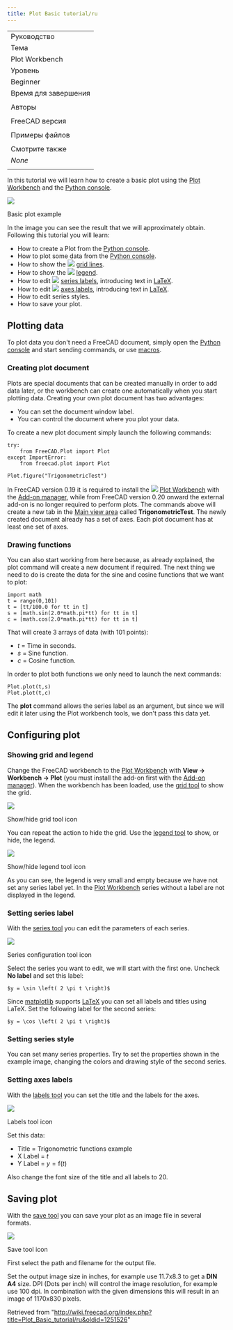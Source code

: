 ```yaml
---
title: Plot Basic tutorial/ru
---
```

|  |
| --- |
| Руководство |
| Тема |
| Plot Workbench |
| Уровень |
| Beginner |
| Время для завершения |
|  |
| Авторы |
|  |
| FreeCAD версия |
|  |
| Примеры файлов |
|  |
| Смотрите также |
| *None* |
|  |

In this tutorial we will learn how to create a basic plot using the [Plot Workbench](/Plot_Workbench "Plot Workbench") and the [Python console](/Python_console "Python console").

![](/images/Plot_Trigonometric_Example.png)

Basic plot example

In the image you can see the result that we will approximately obtain. Following this tutorial you will learn:

* How to create a Plot from the [Python console](/Python_console "Python console").
* How to plot some data from the [Python console](/Python_console "Python console").
* How to show the ![](/images/Plot_Grid.svg) [grid lines](/Plot_Grid "Plot Grid").
* How to show the ![](/images/Plot_Legend.svg) [legend](/Plot_Legend "Plot Legend").
* How to edit ![](/images/Plot_Series.svg) [series labels](/Plot_Series "Plot Series"), introducing text in [LaTeX](http://www.latex-project.org).
* How to edit ![](/images/Plot_Labels.svg) [axes labels](/Plot_Labels "Plot Labels"), introducing text in [LaTeX](http://www.latex-project.org).
* How to edit series styles.
* How to save your plot.

## Plotting data

To plot data you don't need a FreeCAD document, simply open the [Python console](/Python_console "Python console") and start sending commands, or use [macros](/Macros "Macros").

### Creating plot document

Plots are special documents that can be created manually in order to add data later, or the workbench can create one automatically when you start plotting data. Creating your own plot document has two advantages:

* You can set the document window label.
* You can control the document where you plot your data.

To create a new plot document simply launch the following commands:

```
try:
    from FreeCAD.Plot import Plot
except ImportError:
    from freecad.plot import Plot

Plot.figure("TrigonometricTest")

```

In FreeCAD version 0.19 it is required to install the ![](/images/Workbench_Plot.svg) [Plot Workbench](/Plot_Workbench "Plot Workbench") with the [Add-on manager](/Std_AddonMgr "Std AddonMgr"), while from FreeCAD version 0.20 onward the external add-on is no longer required to perform plots.
The commands above will create a new tab in the [Main view area](/Main_view_area "Main view area") called **TrigonometricTest**. The newly created document already has a set of axes. Each plot document has at least one set of axes.

### Drawing functions

You can also start working from here because, as already explained, the plot command will create a new document if required. The next thing we need to do is create the data for the sine and cosine functions that we want to plot:

```
import math
t = range(0,101)
t = [tt/100.0 for tt in t]
s = [math.sin(2.0*math.pi*tt) for tt in t]
c = [math.cos(2.0*math.pi*tt) for tt in t]

```

That will create 3 arrays of data (with 101 points):

* *t* = Time in seconds.
* *s* = Sine function.
* *c* = Cosine function.

In order to plot both functions we only need to launch the next commands:

```
Plot.plot(t,s)
Plot.plot(t,c)

```

The **plot** command allows the series label as an argument, but since we will edit it later using the Plot workbench tools, we don't pass this data yet.

## Configuring plot

### Showing grid and legend

Change the FreeCAD workbench to the [Plot Workbench](/Plot_Workbench "Plot Workbench") with **View → Workbench → Plot** (you must install the add-on first with the [Add-on manager](/Std_AddonMgr "Std AddonMgr")). When the workbench has been loaded, use the [grid tool](/Plot_Grid "Plot Grid") to show the grid.

![](/images/Plot_Grid.svg)

Show/hide grid tool icon

You can repeat the action to hide the grid. Use the [legend tool](/Plot_Legend "Plot Legend") to show, or hide, the legend.

![](/images/Plot_Legend.svg)

Show/hide legend tool icon

As you can see, the legend is very small and empty because we have not set any series label yet. In the [Plot Workbench](/Plot_Workbench "Plot Workbench") series without a label are not displayed in the legend.

### Setting series label

With the [series tool](/Plot_Series "Plot Series") you can edit the parameters of each series.

![](/images/Plot_Series.svg)

Series configuration tool icon

Select the series you want to edit, we will start with the first one. Uncheck **No label** and set this label:

```
$y = \sin \left( 2 \pi t \right)$

```

Since [matplotlib](http://matplotlib.org/) supports [LaTeX](http://www.latex-project.org) you can set all labels and titles using LaTeX. Set the following label for the second series:

```
$y = \cos \left( 2 \pi t \right)$

```

### Setting series style

You can set many series properties. Try to set the properties shown in the example image, changing the colors and drawing style of the second series.

### Setting axes labels

With the [labels tool](/Plot_Labels "Plot Labels") you can set the title and the labels for the axes.

![](/images/Plot_Labels.svg)

Labels tool icon

Set this data:

* Title = Trigonometric functions example
* X Label = $t$
* Y Label = $y = \mathrm{f} \left( t \right)$

Also change the font size of the title and all labels to 20.

## Saving plot

With the [save tool](/Plot_Save "Plot Save") you can save your plot as an image file in several formats.

![](/images/Plot_Save.svg)

Save tool icon

First select the path and filename for the output file.

Set the output image size in inches, for example use 11.7x8.3 to get a **DIN A4** size. DPI (Dots per inch) will control the image resolution, for example use 100 dpi. In combination with the given dimensions this will result in an image of 1170x830 pixels.

Retrieved from "<http://wiki.freecad.org/index.php?title=Plot_Basic_tutorial/ru&oldid=1251526>"